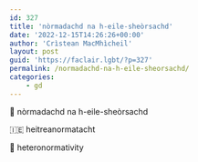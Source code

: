 ```yaml
---
id: 327
title: 'nòrmadachd na h-eile-sheòrsachd'
date: '2022-12-15T14:26:26+00:00'
author: 'Crìstean MacMhìcheil'
layout: post
guid: 'https://faclair.lgbt/?p=327'
permalink: /normadachd-na-h-eile-sheorsachd/
categories:
    - gd
---
```


&#x1f3f4;&#xe0067;&#xe0062;&#xe0073;&#xe0063;&#xe0074;&#xe007f; nòrmadachd na h-eile-sheòrsachd

&#x1f1ee;&#x1f1ea; heitreanormatacht

&#x1f3f4;&#xe0067;&#xe0062;&#xe0065;&#xe006e;&#xe0067;&#xe007f; heteronormativity